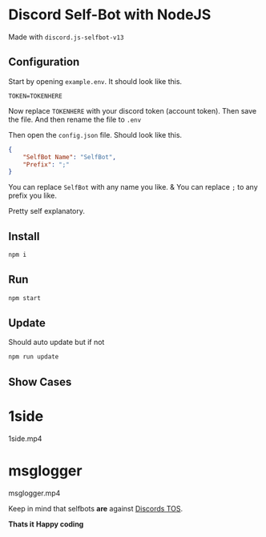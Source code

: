 # Discord Self-Bot with NodeJS

Made with `discord.js-selfbot-v13`

## Configuration
Start by opening `example.env`. It should look like this.

```env
TOKEN=TOKENHERE
```

Now replace `TOKENHERE` with your discord token (account token). Then save the file.
And then rename the file to `.env`

Then open the `config.json` file. Should look like this.

```json
{
    "SelfBot Name": "SelfBot",
    "Prefix": ";"
}
```

You can replace `SelfBot` with any name you like.
&
You can replace `;` to any prefix you like.

Pretty self explanatory. 


## Install

```sh
npm i
```

## Run

```sh
npm start
```

## Update
Should auto update but if not
```sh
npm run update
```

## Show Cases

# 1side
1side.mp4

# msglogger
msglogger.mp4

Keep in mind that selfbots **are** against [Discords TOS](https://discord.com/terms).

**Thats it**
**Happy coding**
